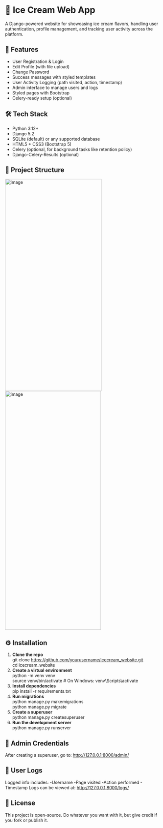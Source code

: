 # 🍦 Ice Cream Web App

A Django-powered website for showcasing ice cream flavors, handling user authentication, profile management, and tracking user activity across the platform.

## 🚀 Features

- User Registration & Login
- Edit Profile (with file upload)
- Change Password
- Success messages with styled templates
- User Activity Logging (path visited, action, timestamp)
- Admin interface to manage users and logs
- Styled pages with Bootstrap
- Celery-ready setup (optional)


## 🛠️ Tech Stack

- Python 3.12+
- Django 5.2
- SQLite (default) or any supported database
- HTML5 + CSS3 (Bootstrap 5)
- Celery (optional, for background tasks like retention policy)
- Django-Celery-Results (optional)


## 📂 Project Structure
<img width="315" height="690" alt="image" src="https://github.com/user-attachments/assets/65be5474-7306-4d3b-82cb-4782e6c6d75c" /> <br>
<img width="313" height="777" alt="image" src="https://github.com/user-attachments/assets/ac275e96-7d22-44e0-b5c3-41c310b3e6b4" />

## ⚙️ Installation

1. **Clone the repo** <br>
   git clone https://github.com/yourusername/icecream_website.git <br>
   cd icecream_website <br>
2. **Create a virtual environment** <br>
   python -m venv venv <br>
   source venv/bin/activate  # On Windows: venv\Scripts\activate <br>
3. **Install dependencies** <br>
   pip install -r requirements.txt <br>
4. **Run migrations**<br>
   python manage.py makemigrations <br>
   python manage.py migrate <br>
5. **Create a superuser**<br>
   python manage.py createsuperuser <br>
7. **Run the development server**<br>
   python manage.py runserver <br>

## 🔐 Admin Credentials

After creating a superuser, go to: http://127.0.0.1:8000/admin/
  
## 📘 User Logs
Logged info includes:
-Username
-Page visited
-Action performed
-Timestamp
Logs can be viewed at: http://127.0.0.1:8000/logs/

## 📄 License
This project is open-source. Do whatever you want with it, but give credit if you fork or publish it.








